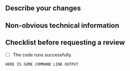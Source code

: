 <!--- 
Please write your PR name in the present imperative tense. Examples of that tense are: 
"Fix issue in the dispatcher where…", "Improve our handling of…", etc."

For more information on Pull Requests, you can reference here: 
https://success.vanillaforums.com/kb/articles/228-using-pull-requests-to-contribute 
-->
## Describe your changes


## Non-obvious technical information


## Checklist before requesting a review
<!--- These are suggested things you could add, but what you add will be dependent on your repository's standards. --->
- [ ] The code runs successfully.

```commandline
HERE IS SOME COMMAND LINE OUTPUT
```
